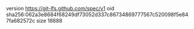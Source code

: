 version https://git-lfs.github.com/spec/v1
oid sha256:062a3e8684f68249df73052d337c86734869777567c520098f5e847fa682572c
size 18888

